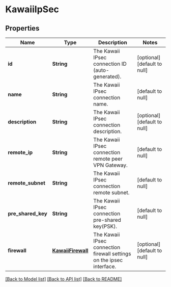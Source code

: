 # KawaiiIpSec
## Properties

| Name | Type | Description | Notes |
|------------ | ------------- | ------------- | -------------|
| **id** | **String** | The Kawaii IPsec connection ID (auto-generated). | [optional] [default to null] |
| **name** | **String** | The Kawaii IPsec connection name. | [default to null] |
| **description** | **String** | The Kawaii IPsec connection description. | [optional] [default to null] |
| **remote\_ip** | **String** | The Kawaii IPsec connection remote peer VPN Gateway. | [default to null] |
| **remote\_subnet** | **String** | The Kawaii IPsec connection remote subnet. | [default to null] |
| **pre\_shared\_key** | **String** | The Kawaii IPsec connection pre-shared key(PSK). | [default to null] |
| **firewall** | [**KawaiiFirewall**](.md) | The Kawaii IPsec connection firewall settings on the ipsec interface. | [optional] [default to null] |

[[Back to Model list]](../README.md#documentation-for-models) [[Back to API list]](../README.md#documentation-for-api-endpoints) [[Back to README]](../README.md)

